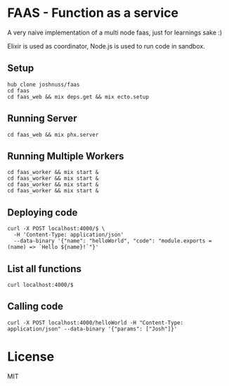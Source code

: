 # FAAS - Function as a service

A very naive implementation of a multi node faas, just for learnings sake :)

Elixir is used as coordinator, Node.js is used to run code in sandbox.

## Setup

```
hub clone joshnuss/faas
cd faas
cd faas_web && mix deps.get && mix ecto.setup
```

## Running Server

```
cd faas_web && mix phx.server
```

## Running Multiple Workers

```
cd faas_worker && mix start &
cd faas_worker && mix start &
cd faas_worker && mix start &
cd faas_worker && mix start &
```

## Deploying code

```
curl -X POST localhost:4000/$ \
  -H 'Content-Type: application/json'
  --data-binary '{"name": "helloWorld", "code": "module.exports = (name) => `Hello ${name}!`"}'

```

## List all functions

```
curl localhost:4000/$
```

## Calling code

```
curl -X POST localhost:4000/helloWorld -H "Content-Type: application/json" --data-binary '{"params": ["Josh"]}'
```

# License

MIT
